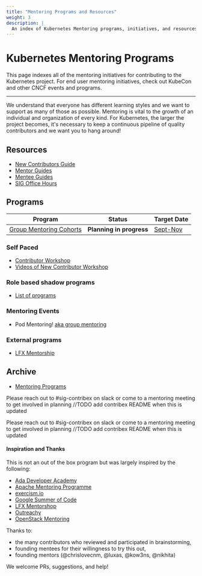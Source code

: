 ```yaml
---
title: "Mentoring Programs and Resources"
weight: 3
description: |
  An index of Kubernetes Mentoring programs, initiatives, and resources.
---
```


# Kubernetes Mentoring Programs

This page indexes all of the mentoring initiatives for contributing to the Kubernetes project. For end user mentoring initiatives, check out KubeCon and other CNCF events and programs.

---

We understand that everyone has different learning styles and we want to support
as many of those as possible. Mentoring is vital to the growth of an individual
and organization of every kind. For Kubernetes, the larger the project becomes,
it's necessary to keep a continuous pipeline of quality contributors and we want you to hang around!

## Resources
- [New Contributors Guide](https://docs.google.com/presentation/d/1WO7vj33cVy1-rOav3CevAGrw97VrbIAFo_SQXbUwy28/edit#slide=id.g2f2865a3246_0_63)
- [Mentor Guides](/mentoring/mentors/mentor-guide.md)
- [Mentee Guides](/mentoring/mentees/group-mentee-guide.md)
- [SIG Office Hours](/mentoring/resources/office-hours.md)

## Programs

| Program                                                                | Status                   | Target Date                                                                   |
|------------------------------------------------------------------------|--------------------------|-------------------------------------------------------------------------------|
| [Group Mentoring Cohorts](/mentoring/programs/2024/group-mentoring.md) | **Planning in progress** | [Sept-Nov](/mentoring/programs/2024/groupmentorship/group-mentor-planning.md) |


### Self Paced
- [Contributor Workshop](/mentoring/programs/contributor-workshop/README.md)
- [Videos of New Contributor Workshop](https://www.youtube.com/playlist?list=PL69nYSiGNLP3M5X7stuD7N4r3uP2PZQUx)

### Role based shadow programs

- [List of programs](/mentoring/programs/2024/shadow-roles.md)

### Mentoring Events


- Pod Mentoring! [aka group mentoring](/mentoring/programs/archive/mentoring-events.md)

### External programs
- [LFX Mentorship](/mentoring/processes/lfx-mentorship.md)

## Archive
- [Mentoring Programs](/mentoring/programs/archive/README.md)

Please reach out to #sig-contribex on slack or come to a mentoring meeting to get involved in planning //TODO add contribex README when this is updated

Please reach out to #sig-contribex on slack or come to a mentoring meeting to get involved in planning //TODO add contribex README when this is updated


#### Inspiration and Thanks

This is not an out of the box program but was largely inspired by the following:

- [Ada Developer Academy](https://adadevelopersacademy.org/)
- [Apache Mentoring Programme](https://community.apache.org/mentoringprogramme.html)
- [exercism.io](https://github.com/OperationCode/exercism-io-mentoring)
- [Google Summer of Code](https://developers.google.com/open-source/gsoc/)
- [LFX Mentorshop](https://github.com/cncf/mentoring)
- [Outreachy](https://www.outreachy.org/)
- [OpenStack Mentoring](https://wiki.openstack.org/wiki/Mentoring)
 
Thanks to:

- the many contributors who reviewed and participated in brainstorming,
- founding mentees for their willingness to try this out,
- founding mentors (@chrislovecnm, @luxas, @kow3ns, @nikhita)

We welcome PRs, suggestions, and help!
